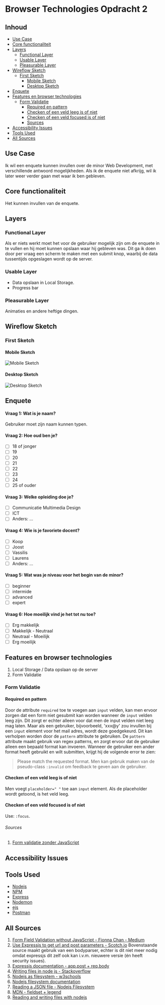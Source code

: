 # Browser Technologies Opdracht 2

## Inhoud

- [Use Case](#Use-Case)
- [Core functionaliteit](#Core-functionaliteit)
- [Layers](#Layers)
  - [Functional Layer](#Functional-Layer)
  - [Usable Layer](#Usable-Layer)
  - [Pleasurable Layer](#Pleasurable-Layer)
- [Wireflow Sketch](#Wireflow-Sketch)
  - [First Sketch](#First-Sketch)
    - [Mobile Sketch](#Mobile-Sketch)
    - [Desktop Sketch](#Desktop-Sketch)
- [Enquete](#Enquete)
- [Features en browser technologies](#Features-en-browser-technologies)
  - [Form Validatie](#Form-Validatie)
    - [Required en pattern](#Required-en-pattern)
    - [Checken of een veld leeg is of niet](#Checken-of-een-veld-leeg-is-of-niet)
    - [Checken of een veld focused is of niet](#Checken-of-een-veld-focused-is-of-niet)
    - [Sources](#Sources)
- [Accessibility Issues](#Accessibility-Issues)
- [Tools Used](#Tools-Used)
- [All Sources](#All-Sources)

## Use Case

Ik wil een enquete kunnen invullen over de minor Web Development, met verschillende antwoord mogelijkheden. Als ik de enquete niet afkrijg, wil ik later weer verder gaan met waar ik ben gebleven.

## Core functionaliteit

Het kunnen invullen van de enquete.

## Layers

### Functional Layer

Als er niets werkt moet het voor de gebruiker mogelijk zijn om de enquete in te vullen en hij moet kunnen opslaan waar hij gebleven was. Dit ga ik doen door per vraag een scherm te maken met een submit knop, waarbij de data tussentijds opgeslagen wordt op de server.

### Usable Layer

- Data opslaan in Local Storage.
- Progress bar

### Pleasurable Layer

Animaties en andere heftige dingen.

## Wireflow Sketch

### First Sketch

#### Mobile Sketch

![Mobile Sketch](/img/mobile.JPG)

#### Desktop Sketch

![Desktop Sketch](/img/desktop.JPG)

## Enquete

#### Vraag 1: Wat is je naam?

Gebruiker moet zijn naam kunnen typen.

#### Vraag 2: Hoe oud ben je?

- [ ] 18 of jonger
- [ ] 19
- [ ] 20
- [ ] 21
- [ ] 22
- [ ] 23
- [ ] 24
- [ ] 25 of ouder

#### Vraag 3: Welke opleiding doe je?

- [ ] Communicatie Multimedia Design
- [ ] ICT
- [ ] Anders: ...

#### Vraag 4: Wie is je favoriete docent?

- [ ] Koop
- [ ] Joost
- [ ] Vassilis
- [ ] Laurens
- [ ] Anders: ...

#### Vraag 5: Wat was je niveau voor het begin van de minor?

- [ ] beginner
- [ ] intermide
- [ ] advanced
- [ ] expert

#### Vraag 6: Hoe moeilijk vind je het tot nu toe?

- [ ] Erg makkelijk
- [ ] Makkelijk - Neutraal
- [ ] Neutraal - Moeilijk
- [ ] Erg moeilijk

## Features en browser technologies

1. Local Storage / Data opslaan op de server
1. Form Validatie

### Form Validatie

#### Required en pattern

Door de attribute `required` toe te voegen aan `input` velden, kan men ervoor zorgen dat een form niet gesubmit kan worden wanneer de `input` velden leeg zijn. Dit zorgt er echter alleen voor dat men de input velden niet leeg mag laten. Maar als een gebruiker, bijvoorbeeld, 'xxx@y' zou invullen bij een `input` element voor het mail adres, wordt deze goedgekeurd. Dit kan verholpen worden door de `pattern` attribute te gebruiken. De `pattern` attribute maakt gebruik van regex patterns, en zorgt ervoor dat de gebruiker alleen een bepaald format kan invoeren. Wanneer de gebruiker een ander format heeft gebruikt en wilt submitten, krijgt hij de volgende error te zien:

> Please match the requested format.
> Men kan gebruik maken van de pseudo-class `:invalid` om feedback te geven aan de gebruiker.

#### Checken of een veld leeg is of niet

Men voegt `placeholder=" "` toe aan `input` element. Als de placeholder wordt getoond, is het veld leeg.

#### Checken of een veld focused is of niet

Use: `:focus`.

###### Sources

1. [Form validatie zonder JavaScript](https://medium.com/@fionnachan/form-field-validation-without-javascript-2e40696ba999)

## Accessibility Issues

## Tools Used

- [Nodejs](https://nodejs.org/en/)
- [NPM](https://www.npmjs.com/get-npm)
- [Express](https://www.npmjs.com/package/express)
- [Nodemon](https://www.npmjs.com/package/nodemon)
- [ejs](https://www.npmjs.com/package/ejs)
- [Postman](https://www.postman.com/)

## All Sources

1. [Form Field Validation without JavaScript - Fionna Chan - Medium](https://medium.com/@fionnachan/form-field-validation-without-javascript-2e40696ba999)
1. [Use Expressjs to get url and post parameters - Scotch.io](https://scotch.io/tutorials/use-expressjs-to-get-url-and-post-parameters)
   Bovenstaande source maakt gebruik van een bodyparser, echter is dit niet meer nodig omdat expressjs dit zelf ook kan i.v.m. nieuwere versie (én heeft security issues).
1. [Expressjs documentation - app.post + req.body](https://expressjs.com/en/api.html#req.body)
1. [Writing files in node js - Stackoverflow](https://stackoverflow.com/questions/2496710/writing-files-in-node-js)
1. [Nodejs as filesystem - w3schools](https://www.w3schools.com/nodejs/nodejs_filesystem.asp)
1. [Nodejs filesystem documentation](https://nodejs.org/api/fs.html)
1. [Reading a JSON file - Nodejs Filesystem](https://stackabuse.com/reading-and-writing-json-files-with-node-js/)
1. [MDN - fieldset + legend](https://developer.mozilla.org/en-US/docs/Web/HTML/Element/fieldset)
1. [Reading and writing files with nodejs](https://tutorialedge.net/nodejs/reading-writing-files-with-nodejs/)

<!-- www.browserstack.com -->
<!-- hamburger menu onderaan de pagina en dan met een a link in het top menu naar de onderkant -->
<!-- als je op ios chrome test dan test je op een versie van safari (chrome moet je testen op een android telefoon, op ios is het niet mogelijk om een andere webview te installeren dan safari) -->
